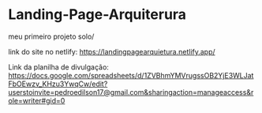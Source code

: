 # Landing-Page-Arquiterura
meu primeiro projeto solo/

link do site no netlify: https://landingpagearquietura.netlify.app/

Link da planilha de divulgação: https://docs.google.com/spreadsheets/d/1ZVBhmYMVrugssOB2YjE3WLJatFbOEwzv_KHzu3YwqCw/edit?userstoinvite=pedroedilson17@gmail.com&sharingaction=manageaccess&role=writer#gid=0
